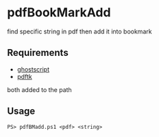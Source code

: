# pdfBookMarkAdd
find specific string in pdf then add it into bookmark

## Requirements
- [ghostscript](https://www.ghostscript.com/)
- [pdftk](https://www.pdflabs.com/tools/pdftk-the-pdf-toolkit/)

both added to the path

## Usage
`PS> pdfBMadd.ps1 <pdf> <string>`
